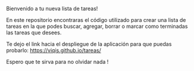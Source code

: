 Bienvenido a tu nueva lista de tareas!

En este repositorio encontraras el código utilizado para crear una lista de tareas en la que podes buscar, agregar, borrar o marcar como terminadas las tareas que desees.

Te dejo el link hacia el despliegue de la aplicación para que puedas probarlo: https://viqis.github.io/tareas/

Espero que te sirva para no olvidar nada ! 
